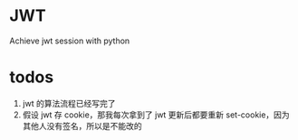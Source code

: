 # JWT
Achieve jwt session with python

# todos
1. jwt 的算法流程已经写完了
2. 假设 jwt 存 cookie，那我每次拿到了 jwt 更新后都要重新 set-cookie，因为其他人没有签名，所以是不能改的
